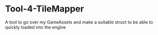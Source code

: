 # Tool-4-TileMapper

A tool to go over my GameAssets and make a suitable struct to be able to quickly loaded into the engine